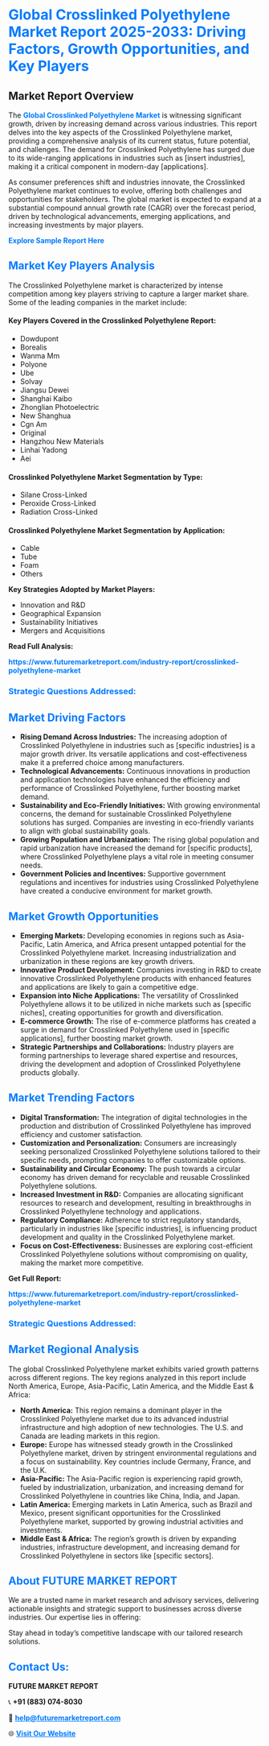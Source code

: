 <h1 style="color: #007BFF;">Global Crosslinked Polyethylene Market Report 2025-2033: Driving Factors, Growth Opportunities, and Key Players</h1>

<section id="overview">
<h2>Market Report Overview</h2>
<p>The <a href="https://www.futuremarketreport.com/industry-report/crosslinked-polyethylene-market" style="color: #007BFF; text-decoration: none;"><strong>Global Crosslinked Polyethylene Market</strong></a> is witnessing significant growth, driven by increasing demand across various industries. This report delves into the key aspects of the Crosslinked Polyethylene market, providing a comprehensive analysis of its current status, future potential, and challenges. The demand for Crosslinked Polyethylene has surged due to its wide-ranging applications in industries such as [insert industries], making it a critical component in modern-day [applications].</p>
<p>As consumer preferences shift and industries innovate, the Crosslinked Polyethylene market continues to evolve, offering both challenges and opportunities for stakeholders. The global market is expected to expand at a substantial compound annual growth rate (CAGR) over the forecast period, driven by technological advancements, emerging applications, and increasing investments by major players.</p>
</section>

<section id="overview">
<p><a href="https://www.futuremarketreport.com/request-sample/reportId=30277" style="color: #007BFF; text-decoration: none;"><strong>Explore Sample Report Here</strong></a></p>
</section>

<section id="key-players">
<h2 style="color: #007BFF;">Market Key Players Analysis</h2>
<p>The Crosslinked Polyethylene market is characterized by intense competition among key players striving to capture a larger market share. Some of the leading companies in the market include:</p>
<h4>Key Players Covered in the Crosslinked Polyethylene Report:</h4>
<ul><li>Dowdupont</li><li>Borealis</li><li>Wanma Mm</li><li>Polyone</li><li>Ube</li><li>Solvay</li><li>Jiangsu Dewei</li><li>Shanghai Kaibo</li><li>Zhonglian Photoelectric</li><li>New Shanghua</li><li>Cgn Am</li><li>Original</li><li>Hangzhou New Materials</li><li>Linhai Yadong</li><li>Aei</li></ul>
<h4>Crosslinked Polyethylene Market Segmentation by Type:</h4>
<ul><li>Silane Cross-Linked</li><li>Peroxide Cross-Linked</li><li>Radiation Cross-Linked</li></ul>

<h4>Crosslinked Polyethylene Market Segmentation by Application:</h4>
<ul><li>Cable</li><li>Tube</li><li>Foam</li><li>Others</li></ul>
<p><strong>Key Strategies Adopted by Market Players:</strong></p>
<ul>
<li>Innovation and R&D</li>
<li>Geographical Expansion</li>
<li>Sustainability Initiatives</li>
<li>Mergers and Acquisitions</li>
</ul>
</section>

<section>
<p><strong>Read Full Analysis: </strong></p><a href="https://www.futuremarketreport.com/industry-report/crosslinked-polyethylene-market" style="color: #007BFF; text-decoration: none;"><strong>https://www.futuremarketreport.com/industry-report/crosslinked-polyethylene-market</strong></a>
<h3 style="color: #007BFF;">Strategic Questions Addressed:</h3>
</section>

<section id="driving-factors">
<h2 style="color: #007BFF;">Market Driving Factors</h2>
<ul>
<li><strong>Rising Demand Across Industries:</strong> The increasing adoption of Crosslinked Polyethylene in industries such as [specific industries] is a major growth driver. Its versatile applications and cost-effectiveness make it a preferred choice among manufacturers.</li>
<li><strong>Technological Advancements:</strong> Continuous innovations in production and application technologies have enhanced the efficiency and performance of Crosslinked Polyethylene, further boosting market demand.</li>
<li><strong>Sustainability and Eco-Friendly Initiatives:</strong> With growing environmental concerns, the demand for sustainable Crosslinked Polyethylene solutions has surged. Companies are investing in eco-friendly variants to align with global sustainability goals.</li>
<li><strong>Growing Population and Urbanization:</strong> The rising global population and rapid urbanization have increased the demand for [specific products], where Crosslinked Polyethylene plays a vital role in meeting consumer needs.</li>
<li><strong>Government Policies and Incentives:</strong> Supportive government regulations and incentives for industries using Crosslinked Polyethylene have created a conducive environment for market growth.</li>
</ul>
</section>

<section id="growth-opportunities">
<h2 style="color: #007BFF;">Market Growth Opportunities</h2>
<ul>
<li><strong>Emerging Markets:</strong> Developing economies in regions such as Asia-Pacific, Latin America, and Africa present untapped potential for the Crosslinked Polyethylene market. Increasing industrialization and urbanization in these regions are key growth drivers.</li>
<li><strong>Innovative Product Development:</strong> Companies investing in R&D to create innovative Crosslinked Polyethylene products with enhanced features and applications are likely to gain a competitive edge.</li>
<li><strong>Expansion into Niche Applications:</strong> The versatility of Crosslinked Polyethylene allows it to be utilized in niche markets such as [specific niches], creating opportunities for growth and diversification.</li>
<li><strong>E-commerce Growth:</strong> The rise of e-commerce platforms has created a surge in demand for Crosslinked Polyethylene used in [specific applications], further boosting market growth.</li>
<li><strong>Strategic Partnerships and Collaborations:</strong> Industry players are forming partnerships to leverage shared expertise and resources, driving the development and adoption of Crosslinked Polyethylene products globally.</li>
</ul>
</section>

<section id="trending-factors">
<h2 style="color: #007BFF;">Market Trending Factors</h2>
<ul>
<li><strong>Digital Transformation:</strong> The integration of digital technologies in the production and distribution of Crosslinked Polyethylene has improved efficiency and customer satisfaction.</li>
<li><strong>Customization and Personalization:</strong> Consumers are increasingly seeking personalized Crosslinked Polyethylene solutions tailored to their specific needs, prompting companies to offer customizable options.</li>
<li><strong>Sustainability and Circular Economy:</strong> The push towards a circular economy has driven demand for recyclable and reusable Crosslinked Polyethylene solutions.</li>
<li><strong>Increased Investment in R&D:</strong> Companies are allocating significant resources to research and development, resulting in breakthroughs in Crosslinked Polyethylene technology and applications.</li>
<li><strong>Regulatory Compliance:</strong> Adherence to strict regulatory standards, particularly in industries like [specific industries], is influencing product development and quality in the Crosslinked Polyethylene market.</li>
<li><strong>Focus on Cost-Effectiveness:</strong> Businesses are exploring cost-efficient Crosslinked Polyethylene solutions without compromising on quality, making the market more competitive.</li>
</ul>
</section>

<section>
<p><strong>Get Full Report: </strong></p><a href="https://www.futuremarketreport.com/industry-report/crosslinked-polyethylene-market" style="color: #007BFF; text-decoration: none;"><strong>https://www.futuremarketreport.com/industry-report/crosslinked-polyethylene-market</strong></a>
<h3 style="color: #007BFF;">Strategic Questions Addressed:</h3>
</section>


<section id="regional-analysis">
<h2 style="color: #007BFF;">Market Regional Analysis</h2>
<p>The global Crosslinked Polyethylene market exhibits varied growth patterns across different regions. The key regions analyzed in this report include North America, Europe, Asia-Pacific, Latin America, and the Middle East & Africa:</p>
<ul>
<li><strong>North America:</strong> This region remains a dominant player in the Crosslinked Polyethylene market due to its advanced industrial infrastructure and high adoption of new technologies. The U.S. and Canada are leading markets in this region.</li>
<li><strong>Europe:</strong> Europe has witnessed steady growth in the Crosslinked Polyethylene market, driven by stringent environmental regulations and a focus on sustainability. Key countries include Germany, France, and the U.K.</li>
<li><strong>Asia-Pacific:</strong> The Asia-Pacific region is experiencing rapid growth, fueled by industrialization, urbanization, and increasing demand for Crosslinked Polyethylene in countries like China, India, and Japan.</li>
<li><strong>Latin America:</strong> Emerging markets in Latin America, such as Brazil and Mexico, present significant opportunities for the Crosslinked Polyethylene market, supported by growing industrial activities and investments.</li>
<li><strong>Middle East & Africa:</strong> The region’s growth is driven by expanding industries, infrastructure development, and increasing demand for Crosslinked Polyethylene in sectors like [specific sectors].</li>
</ul>
</section>

<footer>
<h2 style="color: #007BFF;">About FUTURE MARKET REPORT</h2>
<p>We are a trusted name in market research and advisory services, delivering actionable insights and strategic support to businesses across diverse industries. Our expertise lies in offering:</p>

<p>Stay ahead in today’s competitive landscape with our tailored research solutions.</p>

<h2 style="color: #007BFF;">Contact Us:</h2>
<p><strong>FUTURE MARKET REPORT</strong></p>
<p>📞 <strong>+91 (883) 074-8030</strong></p>
<p>📧 <strong><a href="mailto:help@futuremarketreport.com" style="color: #007BFF;">help@futuremarketreport.com</a></strong></p>
<p>🌐 <strong><a href="https://www.futuremarketreport.com/" style="color: #007BFF;">Visit Our Website</a></strong></p>
</footer>